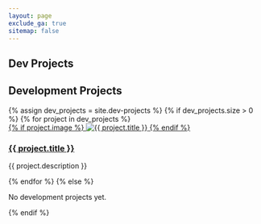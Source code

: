 ```yaml
---
layout: page
exclude_ga: true
sitemap: false
---
```


## Dev Projects

<h2>Development Projects</h2>
<div class="projects-gallery">
  {% assign dev_projects = site.dev-projects %}
  {% if dev_projects.size > 0 %}
    {% for project in dev_projects %}
      <div class="project-card">
        <a href="{{ project.url }}">
          {% if project.image %}
            <img src="{{ project.image }}" alt="{{ project.title }}">
          {% endif %}
          <h3>{{ project.title }}</h3>
        </a>
        <p>{{ project.description }}</p>
      </div>
    {% endfor %}
  {% else %}
    <p>No development projects yet.</p>
  {% endif %}
</div>
